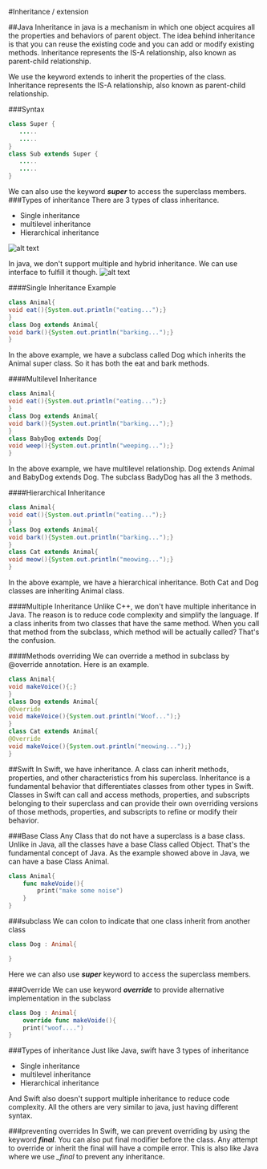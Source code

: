 #Inheritance / extension

##Java
Inheritance in java is a mechanism in which one object acquires all the properties and behaviors of parent object.
The idea behind inheritance is that you can reuse the existing code and you can add or modify existing methods.
Inheritance represents the IS-A relationship, also known as parent-child relationship.

We use the keyword extends to inherit the properties of the class.
Inheritance represents the IS-A relationship, also known as parent-child relationship.

###Syntax
```Java
class Super {
   .....
   .....
}
class Sub extends Super {
   .....
   .....
}
```

We can also use the keyword __*super*__ to access the superclass members.
###Types of inheritance
There are 3 types of class inheritance.
* Single inheritance
* multilevel inheritance
* Hierarchical inheritance

![alt text](https://www.javatpoint.com/images/core/typesofinheritance.jpg)

In java, we don't support multiple and hybrid inheritance. We can use interface to fulfill it though.
![alt text](https://www.javatpoint.com/images/core/multiple.jpg)

####Single Inheritance Example
```Java
class Animal{
void eat(){System.out.println("eating...");}
}
class Dog extends Animal{
void bark(){System.out.println("barking...");}
}

```
In the above example, we have a subclass called Dog which inherits the Animal super class. So it has both the eat
and bark methods.

####Multilevel Inheritance
```Java
class Animal{
void eat(){System.out.println("eating...");}
}
class Dog extends Animal{
void bark(){System.out.println("barking...");}
}
class BabyDog extends Dog{
void weep(){System.out.println("weeping...");}
}
```

In the above example, we have multilevel relationship. Dog extends Animal and BabyDog extends Dog. The subclass
BadyDog has all the 3 methods.

####Hierarchical Inheritance
```Java
class Animal{
void eat(){System.out.println("eating...");}
}
class Dog extends Animal{
void bark(){System.out.println("barking...");}
}
class Cat extends Animal{
void meow(){System.out.println("meowing...");}
}
```

In the above example, we have a hierarchical inheritance. Both Cat and Dog classes are inheriting Animal class.

####Multiple Inheritance
Unlike C++, we don't have multiple inheritance in Java. The reason is to reduce code complexity and simplify the
language. If a class inherits from two classes that have the same method. When you call that method from the subclass,
which method will be actually called? That's the confusion.


####Methods overriding
We can override a method in subclass by @override annotation.
Here is an example.
```Java
class Animal{
void makeVoice(){;}
}
class Dog extends Animal{
@Override
void makeVoice(){System.out.println("Woof...");}
}
class Cat extends Animal{
@Override
void makeVoice(){System.out.println("meowing...");}
}
```


##Swift
In Swift, we have inheritance. A class can inherit methods, properties, and other characteristics from his superclass.
Inheritance is a fundamental behavior that differentiates classes from other types in Swift.
Classes in Swift can call and access methods, properties, and subscripts belonging to their superclass and can provide their own overriding versions of those methods, properties, and subscripts to refine or modify their behavior.


###Base Class
Any Class that do not have a superclass is a base class. Unlike in Java, all the classes have a base Class called Object.
That's the fundamental concept of Java. As the example showed above in Java, we can have a base Class Animal.
```Swift
class Animal{
    func makeVoide(){
        print("make some noise")
    }
}
```

###subclass
We can colon to indicate that one class inherit from another class
```Swift
class Dog : Animal{

}
```

Here we can also use *__super__* keyword to access the superclass members.


###Override
We can use keyword *__override__* to provide alternative implementation in the subclass
```Swift
class Dog : Animal{
    override func makeVoide(){
    print("woof....")
}
```

###Types of inheritance
Just like Java, swift have 3 types of inheritance
* Single inheritance
* multilevel inheritance
* Hierarchical inheritance


And Swift also doesn't support multiple inheritance to reduce code complexity.
All the others are very similar to java, just having different syntax.

###preventing overrides
In Swift, we can prevent overriding by using the keyword __*final*__. You can also put final modifier before
the class. Any attempt to override or inherit the final will have a compile error.
This is also like Java where we use *__final_* to prevent any inheritance.